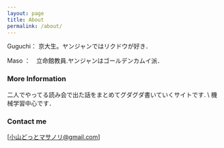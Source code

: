 ```yaml
---
layout: page
title: About
permalink: /about/
---
```




Guguchi： 京大生。ヤンジャンではリクドウが好き．


Maso ：　立命館教員.ヤンジャンはゴールデンカムイ派．

### More Information


二人でやってる読み会で出た話をまとめてグダグダ書いていくサイトです. \\
機械学習中心です．



### Contact me

[小山どっとマサノリ@gmail.com]
